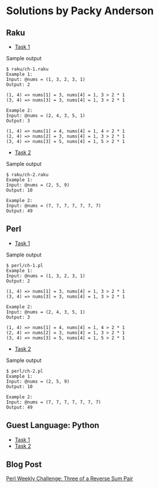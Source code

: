 # Solutions by Packy Anderson

## Raku

* [Task 1](raku/ch-1.raku)

Sample output
```
$ raku/ch-1.raku
Example 1:
Input: @nums = (1, 3, 2, 3, 1)
Output: 2

(1, 4) => nums[1] = 3, nums[4] = 1, 3 > 2 * 1
(3, 4) => nums[3] = 3, nums[4] = 1, 3 > 2 * 1

Example 2:
Input: @nums = (2, 4, 3, 5, 1)
Output: 3

(1, 4) => nums[1] = 4, nums[4] = 1, 4 > 2 * 1
(2, 4) => nums[2] = 3, nums[4] = 1, 3 > 2 * 1
(3, 4) => nums[3] = 5, nums[4] = 1, 5 > 2 * 1
```

* [Task 2](raku/ch-2.raku)

Sample output
```
$ raku/ch-2.raku
Example 1:
Input: @nums = (2, 5, 9)
Output: 10

Example 2:
Input: @nums = (7, 7, 7, 7, 7, 7, 7)
Output: 49
```

## Perl

* [Task 1](perl/ch-1.pl)

Sample output
```
$ perl/ch-1.pl
Example 1:
Input: @nums = (1, 3, 2, 3, 1)
Output: 2

(1, 4) => nums[1] = 3, nums[4] = 1, 3 > 2 * 1
(3, 4) => nums[3] = 3, nums[4] = 1, 3 > 2 * 1

Example 2:
Input: @nums = (2, 4, 3, 5, 1)
Output: 3

(1, 4) => nums[1] = 4, nums[4] = 1, 4 > 2 * 1
(2, 4) => nums[2] = 3, nums[4] = 1, 3 > 2 * 1
(3, 4) => nums[3] = 5, nums[4] = 1, 5 > 2 * 1
```

* [Task 2](perl/ch-2.pl)

Sample output
```
$ perl/ch-2.pl
Example 1:
Input: @nums = (2, 5, 9)
Output: 10

Example 2:
Input: @nums = (7, 7, 7, 7, 7, 7, 7)
Output: 49
```

## Guest Language: Python
* [Task 1](python/ch-1.py)
* [Task 2](python/ch-2.py)

## Blog Post

[Perl Weekly Challenge: Three of a Reverse Sum Pair](https://packy.dardan.com/b/E5)
